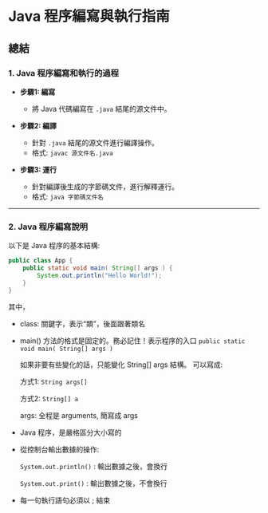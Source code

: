 # Java 程序編寫與執行指南

## 總結

### 1. Java 程序編寫和執行的過程

- **步驟1: 編寫**
    - 將 Java 代碼編寫在 `.java` 結尾的源文件中。

- **步驟2: 編譯**
    - 針對 `.java` 結尾的源文件進行編譯操作。
    - 格式: `javac 源文件名.java`

- **步驟3: 運行**
    - 針對編譯後生成的字節碼文件，進行解釋運行。
    - 格式: `java 字節碼文件名`

---

### 2. Java 程序編寫說明

以下是 Java 程序的基本結構:

```java
public class App {
    public static void main( String[] args ) {
        System.out.println("Hello World!");
    }
}
```

其中，
* class: 關鍵字，表示“類”，後面跟著類名
* main() 方法的格式是固定的。務必記住！表示程序的入口
  `public static void main( String[] args )`

  如果非要有些變化的話，只能變化 String[] args 結構。 
  可以寫成:

  方式1: `String args[]`

  方式2: `String[] a`

  args: 全程是 arguments, 簡寫成 args

* Java 程序，是嚴格區分大小寫的

* 從控制台輸出數據的操作:

  `System.out.println()` : 輸出數據之後，會換行

  `System.out.print()` : 輸出數據之後，不會換行

* 每一句執行語句必須以 ; 結束